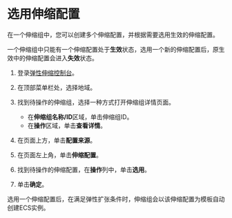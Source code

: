 # 选用伸缩配置

在一个伸缩组中，您可以创建多个伸缩配置，并根据需要选用生效的伸缩配置。

一个伸缩组中只能有一个伸缩配置处于**生效**状态，选用一个新的伸缩配置后，原生效中的伸缩配置会进入**失效**状态。

1.  登录[弹性伸缩控制台](https://essnew.console.aliyun.com/)。

2.  在顶部菜单栏处，选择地域。

3.  找到待操作的伸缩组，选择一种方式打开伸缩组详情页面。

    -   在**伸缩组名称/ID**区域，单击伸缩组ID。
    -   在**操作**区域，单击**查看详情**。
4.  在页面上方，单击**配置来源**。

5.  在页面左上角，单击**伸缩配置**。

6.  找到待操作的伸缩配置，在**操作**列中，单击**选用**。

7.  单击**确定**。


选用一个伸缩配置后，在满足弹性扩张条件时，伸缩组会以该伸缩配置为模板自动创建ECS实例。


